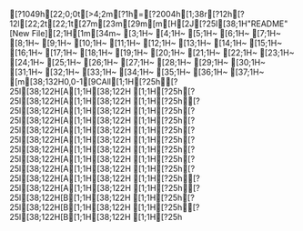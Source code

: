 [?1049h[22;0;0t[>4;2m[?1h=[?2004h[1;38r[?12h[?12l[22;2t[22;1t[27m[23m[29m[m[H[2J[?25l[38;1H"README" [New File][2;1H[1m[34m~                                                                                                                                                    [3;1H~                                                                                                                                                    [4;1H~                                                                                                                                                    [5;1H~                                                                                                                                                    [6;1H~                                                                                                                                                    [7;1H~                                                                                                                                                    [8;1H~                                                                                                                                                    [9;1H~                                                                                                                                                    [10;1H~                                                                                                                                                    [11;1H~                                                                                                                                                    [12;1H~                                                                                                                                                    [13;1H~                                                                                                                                                    [14;1H~                                                                                                                                                    [15;1H~                                                                                                                                                    [16;1H~                                                                                                                                                    [17;1H~                                                                                                                                                    [18;1H~                                                                                                                                                    [19;1H~                                                                                                                                                    [20;1H~                                                                                                                                                    [21;1H~                                                                                                                                                    [22;1H~                                                                                                                                                    [23;1H~                                                                                                                                                    [24;1H~                                                                                                                                                    [25;1H~                                                                                                                                                    [26;1H~                                                                                                                                                    [27;1H~                                                                                                                                                    [28;1H~                                                                                                                                                    [29;1H~                                                                                                                                                    [30;1H~                                                                                                                                                    [31;1H~                                                                                                                                                    [32;1H~                                                                                                                                                    [33;1H~                                                                                                                                                    [34;1H~                                                                                                                                                    [35;1H~                                                                                                                                                    [36;1H~                                                                                                                                                    [37;1H~                                                                                                                                                    [m[38;132H0,0-1[9CAll[1;1H[?25h[?25l[38;122H[A[1;1H[38;122H  [1;1H[?25h[?25l[38;122H[A[1;1H[38;122H  [1;1H[?25h[?25l[38;122H[A[1;1H[38;122H  [1;1H[?25h[?25l[38;122H[A[1;1H[38;122H  [1;1H[?25h[?25l[38;122H[A[1;1H[38;122H  [1;1H[?25h[?25l[38;122H[A[1;1H[38;122H  [1;1H[?25h[?25l[38;122H[A[1;1H[38;122H  [1;1H[?25h[?25l[38;122H[A[1;1H[38;122H  [1;1H[?25h[?25l[38;122H[A[1;1H[38;122H  [1;1H[?25h[?25l[38;122H[A[1;1H[38;122H  [1;1H[?25h[?25l[38;122H[A[1;1H[38;122H  [1;1H[?25h[?25l[38;122H[B[1;1H[38;122H  [1;1H[?25h[?25l[38;122H[B[1;1H[38;122H  [1;1H[?25h[?25l[38;122H[B[1;1H[38;122H  [1;1H[?25h